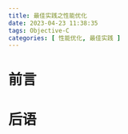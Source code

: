 ```yaml
---
title: 最佳实践之性能优化
date: 2023-04-23 11:38:35
tags: Objective-C 
categories: [ 性能优化, 最佳实践 ]
---
```


# 前言

<!-- more -->

# 后语